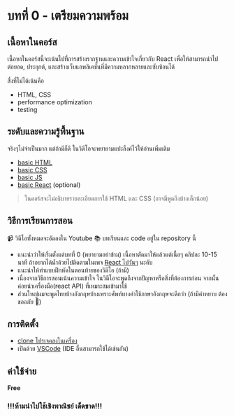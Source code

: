 # บทที่ 0 - เตรียมความพร้อม

## เนื้อหาในคอร์ส

เนื้อหาในคอร์สนี้จะเน้นไปที่การสร้างรากฐานและความเข้าใจเกี่ยวกับ React เพื่อให้สามารถนำไปต่อยอด, ประยุกต์, และสร้างเว็บแอพลิเคชั่นที่มีความหลากหลายและซับซ้อนได้

สื่งที่ไม่ได้เน้นคือ
- HTML, CSS
- performance optimization
- testing

## ระดับและความรู้พื้นฐาน

จริงๆไม่จำเป็นมาก แต่ถ้ามีก็ดี ในวิดีโอจะพยายามแปะลิ้งค์ไว้ให้อ่านเพิ่มเติม

- [basic HTML](https://developer.mozilla.org/en-US/docs/Learn/HTML)
- [basic CSS](https://developer.mozilla.org/en-US/docs/Learn/CSS)
- [basic JS](https://developer.mozilla.org/en-US/docs/Learn/Getting_started_with_the_web/JavaScript_basics)
- [basic React](https://reactjs.org/docs/getting-started.html) (optional)

> ในคอร์สจะไม่อธิบายรายละเอียดการใช้ HTML และ CSS (อาจมีพูดถึงบ้างเล็กน้อย)

## วิธีการเรียนการสอน

📹 วิดีโอทั้งหมดจะอัดลงใน Youtube
📚 บทเรียนและ code อยู่ใน repository นี้

- แนะนำว่าให้เริ่มตั้งแต่บทที่ 0 (พยายามอย่าข้าม) เนื้อหาตัดมาให้แล้วแต่เนื้อๆ คลิปละ 10-15 นาที ถ้าอยากได้น้ำด้วยไปติดตามในเพจ [React ไปวันๆ](https://www.facebook.com/devMasterSomeday/) นะคับ
- แนะนำให้ทำแบบฝึกหัดในตอนท้ายของวิดีโอ (ถ้ามี)
- เนื่องจากวิธีการสอนเน้นความเข้าใจ ในวิดีโอจะพูดถึงจากปัญหาหรือสิ่งที่ต้องการก่อน จากนั้นค่อยนำเครื่องมือ(react API) ที่เหมาะสมเข้ามาใช้
- ส่วนใหญ่ผมจะพูดไทยบ้างอังกฤษบ้างเพราะศัพท์บางคำใช้ภาษาอังกฤษจะดีกว่า (ถ้ามีคำหยาบ ต้องขออภัย 🙏)

## การติดตั้ง

- [clone โปรเจคลงในเครื่อง](https://github.com/React-in-Thai/learn-react-foundation.git)
- เปิดด้วย [VSCode](https://code.visualstudio.com/download) (IDE อื่นสามารถใช้ได้เช่นกัน)


## ค่าใช้จ่าย

**Free** 

### !!!ห้ามนําไปใช้เชิงพาณิชย์ เด็ดขาด!!!


